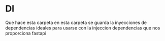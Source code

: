 # DI

Que hace esta carpeta en esta carpeta se guarda la inyecciones
de dependencias ideales para usarse con la injeccion dependencias
que nos proporciona fastapi